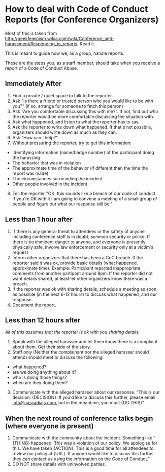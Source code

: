# How to deal with Code of Conduct Reports (for Conference Organizers)

Most of this is taken from <http://geekfeminism.wikia.com/wiki/Conference_anti-harassment/Responding_to_reports>. Read it.

This is meant to guide how we, as a group, handle reports.

These are the steps you, as a staff member, should take when you receive a report of a Code of Conduct Abuse.

## Immediately After

1. Find a private / quiet space to talk to the reporter. 
2. Ask "Is there a friend or trusted person who you would like to be with you?" (if so, arrange for someone to fetch this person) 
3. Ask "Are you comfortable discussing this with me?". If not, find out who the reporter would be more comfortable discussing the situation with.
4. Ask what happened, and listen to what the reporter has to say.
5. Ask the reporter to write down what happened. If that's not possbile, organizers should write down as much as they can.
6. Ask "How can I help?"
7. Without pressuring the reporter, try to get this information: 
  * Identifying information (name/badge number) of the participant doing the harassing
  * The behavior that was in violation
  * The approximate time of the behavior (if different than the time the report was made)
  * The circumstances surrounding the incident
  * Other people involved in the incident 
8. Tell the reporter "OK, this sounds like a breach of our code of conduct. If you're OK with it I am going to convene a meeting of a small group of people and figure out what our response will be."

## Less than 1 hour after

1. If there is any general threat to attendees or the safety of anyone including conference staff is in doubt, summon security or police. If there is no imminent danger to anyone, and everyone is presently physically safe, involve law enforcement or security only at a victim's request
2. Inform other organizers that there has been a CoC breach. If the reporter said it was ok, provide basic details (what happened, approximate time). Example: Participant reported inappropriate comments from another partipant around 8pm. If the reporter did not want details shared, at least let other organizers know there was a breach.
3. If the reporter was ok with sharing details, schedule a meeting as soon as possible (in the next 6-12 hours) to discuss what happened, and our response.
4. Document the report. 

## Less than 12 hours after

*All of this assumes that the reporter is ok with you sharing details*

1. Speak with the alleged harasser and let them know there is a complaint about them. Get their side of the story.
2. Staff only (Neither the complainant nor the alleged harasser should attend) should meet to discuss the following:
  * what happened?
  * are we doing anything about it?
  * who is doing those things?
  * when are they doing them?
3. Communicate with the alleged harasser about our response. "This is our decision: {DECISION}. If you'd like to discuss this further, please email [info@cascadiajs.com](mailto:info@cascadiajs.com), but in the meantime, you must {DO THIS}"

## When the next round of conference talks begin (where everyone is present)

1. Communicate with the community about the incident. Something like "{THING} happened. This was a violation of our policy. We apologise for this. We have taken {ACTION}. This is a good time for all attendees to review our policy at {URL}. If anyone would like to discuss this further they can contact us using the information on the Code of Conduct." 
2. DO NOT share details with uninvolved parties.
